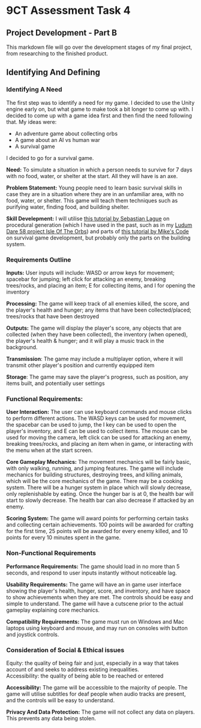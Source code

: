 # 9CT Assessment Task 4

## Project Development - Part B

This markdown file will go over the development stages of my final project, from researching to the finished product.

## Identifying And Defining

### Identifying A Need

The first step was to identify a need for my game. I decided to use the Unity engine early on, but what game to make took a bit longer to come up with. I decided to come up with a game idea first and then find the need following that. My ideas were:

- An adventure game about collecting orbs
- A game about an AI vs human war
- A survival game

I decided to go for a survival game. 

**Need:** To simulate a situation in which a person needs to survive for 7 days with no food, water, or shelter at the start. All they will have is an axe. 

**Problem Statement:** Young people need to learn basic survival skills in case they are in a situation where they are in an unfamiliar area, with no food, water, or shelter. This game will teach them techniques such as purifying water, finding food, and building shelter.

**Skill Develepment:** I will utilise [this tutorial by Sebastian Lague](https://www.youtube.com/playlist?list=PLFt_AvWsXl0eBW2EiBtl_sxmDtSgZBxB3) on procedural generation (which I have used in the past, such as in my [Ludum Dare 58 project Isle Of The Orbs](https://dreamsphere-games.itch.io/isle-of-the-orbs)) and parts of [this tutorial by Mike's Code](https://www.youtube.com/playlist?list=PLtLToKUhgzwnk4U2eQYridNnObc2gqWo-) on survival game development, but probably only the parts on the building system.

### Requirements Outline

**Inputs:** User inputs will include: WASD or arrow keys for movement; spacebar for jumping; left click for attacking an enemy, breaking trees/rocks, and placing an item; E for collecting items, and I for opening the inventory

**Processing:** The game will keep track of all enemies killed, the score, and the player's health and hunger; any items that have been collected/placed; trees/rocks that have been destroyed

**Outputs:** The game will display the player's score, any objects that are collected (when they have been collected), the inventory (when opened), the player's health & hunger; and it will play a music track in the background.

**Transmission**: The game may include a multiplayer option, where it will transmit other player's position and currently equipped item

**Storage**: The game may save the player's progress, such as position, any items built, and potentially user settings

### Functional Requirements:

**User Interaction:** The user can use keyboard commands and mouse clicks to perform different actions. The WASD keys can be used for movement, the spacebar can be used to jump, the I key can be used to open the player's inventory, and E can be used to collect items. The mouse can be used for moving the camera, left click can be used for attacking an enemy, breaking trees/rocks, and placing an item when in game, or interacting with the menu when at the start screen.

**Core Gameplay Mechanics:** The movement mechanics will be fairly basic, with only walking, running, and jumping features. The game will include mechanics for building structures, destroying trees, and killing animals, which will be the core mechanics of the game. There may be a cooking system. There will be a hunger system in place which will slowly decrease, only replenishable by eating. Once the hunger bar is at 0, the health bar will start to slowly decrease. The health bar can also decrease if attacked by an enemy.

**Scoring System:** The game will award points for performing certain tasks and collecting certain achievements. 100 points will be awarded for crafting for the first time, 25 points will be awarded for every enemy killed, and 10 points for every 10 minutes spent in the game.

### Non-Functional Requirements

**Performance Requirements:** The game should load in no more than 5 seconds, and respond to user inputs instantly without noticeable lag.

**Usability Requirements:** The game will have an in game user interface showing the player's health, hunger, score, and inventory, and have space to show achievements when they are met. The controls should be easy and simple to understand. The game will have a cutscene prior to the actual gameplay explaining core mechanics.

**Compatibility Requirements:** The game must run on Windows and Mac laptops using keyboard and mouse, and may run on consoles with button and joystick controls.

### Consideration of Social & Ethical issues

Equity: the quality of being fair and just, especially in a way that takes account of and seeks to address existing inequalities.  
Accessibility: the quality of being able to be reached or entered

**Accessibility:** The game will be accessible to the majority of people. The game will utilise subtitles for deaf people when audio tracks are present, and the controls will be easy to understand.

**Privacy And Data Protection:** The game will not collect any data on players. This prevents any data being stolen.

